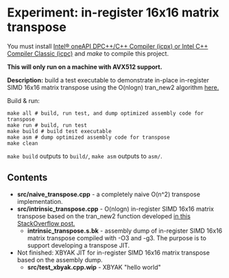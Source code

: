 # Experiment: in-register 16x16 matrix transpose

You must install [Intel® oneAPI DPC++/C++ Compiler (icpx) or Intel C++ Compiler Classic (icpc)](https://www.intel.com/content/www/us/en/developer/articles/tool/oneapi-standalone-components.html#dpcpp-cpp) and *make* to compile this project.

**This will only run on a machine with AVX512 support.**

**Description:** build a test executable to demonstrate in-place in-register SIMD 16x16 matrix transpose using the O(nlogn) tran_new2 algorithm [here.](https://stackoverflow.com/questions/29519222/how-to-transpose-a-16x16-matrix-using-simd-instructions)

Build & run:
```
make all # build, run test, and dump optimized assembly code for transpose
make run # build, run test
make build # build test executable
make asm # dump optimized assembly code for transpose
make clean
```

`make build` outputs to `build/`, `make asm` outputs to `asm/`.

## Contents

* **src/naive_transpose.cpp** - a completely naive O(n^2) transpose implementation.
* **src/intrinsic_transpose.cpp** - O(nlogn) in-register SIMD 16x16 matrix transpose based on the tran_new2 function developed [in this StackOverflow post.](https://stackoverflow.com/questions/29519222/how-to-transpose-a-16x16-matrix-using-simd-instructions)
    * **intrinsic_transpose.s.bk** - assembly dump of in-register SIMD 16x16 matrix transpose compiled with -O3 and -g3. The purpose is to support developing a transpose JIT.
* Not finished: XBYAK JIT for in-register SIMD 16x16 matrix transpose based on the assembly dump.
    * **src/test_xbyak.cpp.wip** - XBYAK "hello world"